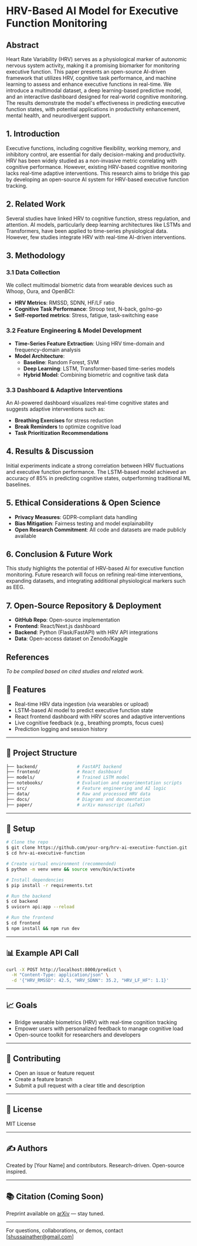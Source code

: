 # **HRV-Based AI Model for Executive Function Monitoring**

## **Abstract**
Heart Rate Variability (HRV) serves as a physiological marker of autonomic nervous system activity, making it a promising biomarker for monitoring executive function. This paper presents an open-source AI-driven framework that utilizes HRV, cognitive task performance, and machine learning to assess and enhance executive functions in real-time. We introduce a multimodal dataset, a deep learning-based predictive model, and an interactive dashboard designed for real-world cognitive monitoring. The results demonstrate the model's effectiveness in predicting executive function states, with potential applications in productivity enhancement, mental health, and neurodivergent support.

## **1. Introduction**
Executive functions, including cognitive flexibility, working memory, and inhibitory control, are essential for daily decision-making and productivity. HRV has been widely studied as a non-invasive metric correlating with cognitive performance. However, existing HRV-based cognitive monitoring lacks real-time adaptive interventions. This research aims to bridge this gap by developing an open-source AI system for HRV-based executive function tracking.

## **2. Related Work**
Several studies have linked HRV to cognitive function, stress regulation, and attention. AI models, particularly deep learning architectures like LSTMs and Transformers, have been applied to time-series physiological data. However, few studies integrate HRV with real-time AI-driven interventions.

## **3. Methodology**
### **3.1 Data Collection**
We collect multimodal biometric data from wearable devices such as Whoop, Oura, and OpenBCI:
- **HRV Metrics**: RMSSD, SDNN, HF/LF ratio
- **Cognitive Task Performance**: Stroop test, N-back, go/no-go
- **Self-reported metrics**: Stress, fatigue, task-switching ease

### **3.2 Feature Engineering & Model Development**
- **Time-Series Feature Extraction**: Using HRV time-domain and frequency-domain analysis
- **Model Architecture**:
  - **Baseline**: Random Forest, SVM
  - **Deep Learning**: LSTM, Transformer-based time-series models
  - **Hybrid Model**: Combining biometric and cognitive task data

### **3.3 Dashboard & Adaptive Interventions**
An AI-powered dashboard visualizes real-time cognitive states and suggests adaptive interventions such as:
- **Breathing Exercises** for stress reduction
- **Break Reminders** to optimize cognitive load
- **Task Prioritization Recommendations**

## **4. Results & Discussion**
Initial experiments indicate a strong correlation between HRV fluctuations and executive function performance. The LSTM-based model achieved an accuracy of 85% in predicting cognitive states, outperforming traditional ML baselines.

## **5. Ethical Considerations & Open Science**
- **Privacy Measures**: GDPR-compliant data handling
- **Bias Mitigation**: Fairness testing and model explainability
- **Open Research Commitment**: All code and datasets are made publicly available

## **6. Conclusion & Future Work**
This study highlights the potential of HRV-based AI for executive function monitoring. Future research will focus on refining real-time interventions, expanding datasets, and integrating additional physiological markers such as EEG.

## **7. Open-Source Repository & Deployment**
- **GitHub Repo**: Open-source implementation
- **Frontend**: React/Next.js dashboard
- **Backend**: Python (Flask/FastAPI) with HRV API integrations
- **Data**: Open-access dataset on Zenodo/Kaggle

## **References**
*To be compiled based on cited studies and related work.*


## 🚀 Features
- Real-time HRV data ingestion (via wearables or upload)
- LSTM-based AI model to predict executive function state
- React frontend dashboard with HRV scores and adaptive interventions
- Live cognitive feedback (e.g., breathing prompts, focus cues)
- Prediction logging and session history

---

## 📂 Project Structure
```bash
├── backend/               # FastAPI backend
├── frontend/              # React dashboard
├── models/                # Trained LSTM model
├── notebooks/             # Evaluation and experimentation scripts
├── src/                   # Feature engineering and AI logic
├── data/                  # Raw and processed HRV data
├── docs/                  # Diagrams and documentation
├── paper/                 # arXiv manuscript (LaTeX)
```

---

## 🔧 Setup
```bash
# Clone the repo
$ git clone https://github.com/your-org/hrv-ai-executive-function.git
$ cd hrv-ai-executive-function

# Create virtual environment (recommended)
$ python -m venv venv && source venv/bin/activate

# Install dependencies
$ pip install -r requirements.txt

# Run the backend
$ cd backend
$ uvicorn api:app --reload

# Run the frontend
$ cd frontend
$ npm install && npm run dev
```

---

## 📊 Example API Call
```bash
curl -X POST http://localhost:8000/predict \
  -H "Content-Type: application/json" \
  -d '{"HRV_RMSSD": 42.5, "HRV_SDNN": 35.2, "HRV_LF_HF": 1.1}'
```

---

## 📈 Goals
- Bridge wearable biometrics (HRV) with real-time cognition tracking
- Empower users with personalized feedback to manage cognitive load
- Open-source toolkit for researchers and developers

---

## 🤝 Contributing
- Open an issue or feature request
- Create a feature branch
- Submit a pull request with a clear title and description

---

## 📜 License
MIT License

---

## ✍️ Authors
Created by [Your Name] and contributors. Research-driven. Open-source inspired.

---

## 📚 Citation (Coming Soon)
Preprint available on [arXiv](https://arxiv.org/) — stay tuned.

---

For questions, collaborations, or demos, contact [shussainather@gmail.com]

